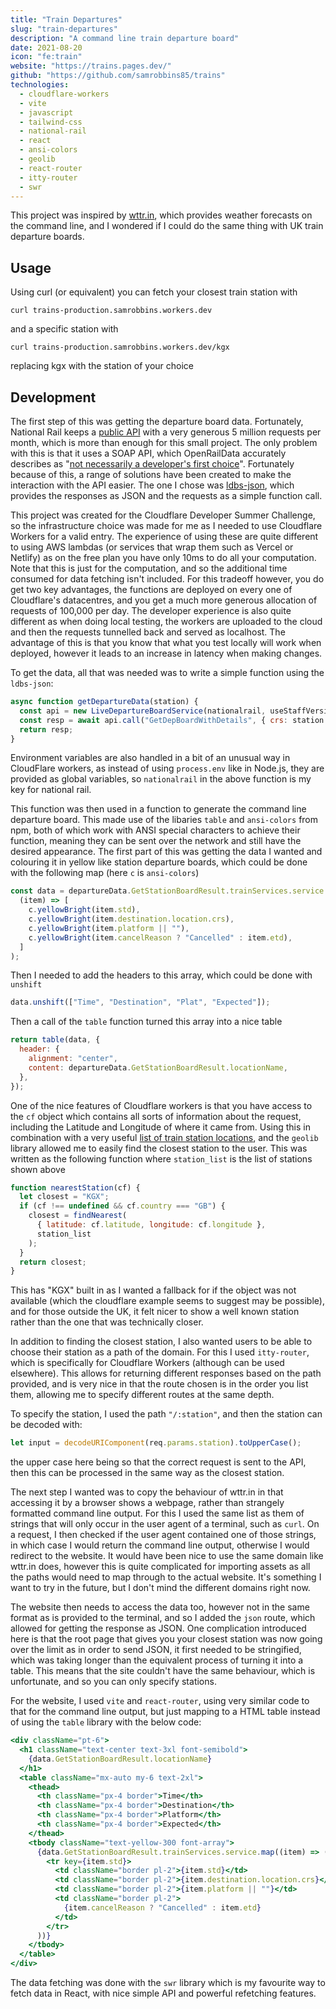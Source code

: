 ```yaml
---
title: "Train Departures"
slug: "train-departures"
description: "A command line train departure board"
date: 2021-08-20
icon: "fe:train"
website: "https://trains.pages.dev/"
github: "https://github.com/samrobbins85/trains"
technologies:
  - cloudflare-workers
  - vite
  - javascript
  - tailwind-css
  - national-rail
  - react
  - ansi-colors
  - geolib
  - react-router
  - itty-router
  - swr
---
```


This project was inspired by [wttr.in](https://wttr.in), which provides weather forecasts on the command line, and I wondered if I could do the same thing with UK train departure boards.

## Usage

Using curl (or equivalent) you can fetch your closest train station with

```
curl trains-production.samrobbins.workers.dev
```

and a specific station with

```
curl trains-production.samrobbins.workers.dev/kgx
```

replacing kgx with the station of your choice

## Development

The first step of this was getting the departure board data. Fortunately, National Rail keeps a [public API](https://www.nationalrail.co.uk/100296.aspx) with a very generous 5 million requests per month, which is more than enough for this small project. The only problem with this is that it uses a SOAP API, which OpenRailData accurately describes as "[not necessarily a developer's first choice](<https://wiki.openraildata.com/index.php/NRE_Darwin_Web_Service_(Public)>)". Fortunately because of this, a range of solutions have been created to make the interaction with the API easier. The one I chose was [ldbs-json](https://www.npmjs.com/package/ldbs-json), which provides the responses as JSON and the requests as a simple function call.

This project was created for the Cloudflare Developer Summer Challenge, so the infrastructure choice was made for me as I needed to use Cloudflare Workers for a valid entry. The experience of using these are quite different to using AWS lambdas (or services that wrap them such as Vercel or Netlify) as on the free plan you have only 10ms to do all your computation. Note that this is just for the computation, and so the additional time consumed for data fetching isn't included. For this tradeoff however, you do get two key advantages, the functions are deployed on every one of Cloudflare's datacentres, and you get a much more generous allocation of requests of 100,000 per day. The developer experience is also quite different as when doing local testing, the workers are uploaded to the cloud and then the requests tunnelled back and served as localhost. The advantage of this is that you know that what you test locally will work when deployed, however it leads to an increase in latency when making changes.

To get the data, all that was needed was to write a simple function using the `ldbs-json`:

```js
async function getDepartureData(station) {
  const api = new LiveDepartureBoardService(nationalrail, useStaffVersion);
  const resp = await api.call("GetDepBoardWithDetails", { crs: station });
  return resp;
}
```

Environment variables are also handled in a bit of an unusual way in CloudFlare workers, as instead of using `process.env` like in Node.js, they are provided as global variables, so `nationalrail` in the above function is my key for national rail.

This function was then used in a function to generate the command line departure board. This made use of the libaries `table` and `ansi-colors` from npm, both of which work with ANSI special characters to achieve their function, meaning they can be sent over the network and still have the desired appearance. The first part of this was getting the data I wanted and colouring it in yellow like station departure boards, which could be done with the following map (here `c` is `ansi-colors`)

```js
const data = departureData.GetStationBoardResult.trainServices.service.map(
  (item) => [
    c.yellowBright(item.std),
    c.yellowBright(item.destination.location.crs),
    c.yellowBright(item.platform || ""),
    c.yellowBright(item.cancelReason ? "Cancelled" : item.etd),
  ]
);
```

Then I needed to add the headers to this array, which could be done with `unshift`

```js
data.unshift(["Time", "Destination", "Plat", "Expected"]);
```

Then a call of the `table` function turned this array into a nice table

```js
return table(data, {
  header: {
    alignment: "center",
    content: departureData.GetStationBoardResult.locationName,
  },
});
```

One of the nice features of Cloudflare workers is that you have access to the `cf` object which contains all sorts of information about the request, including the Latitude and Longitude of where it came from. Using this in combination with a very useful [list of train station locations](https://github.com/ellcom/UK-Train-Station-Locations), and the `geolib` library allowed me to easily find the closest station to the user. This was written as the following function where `station_list` is the list of stations shown above

```js
function nearestStation(cf) {
  let closest = "KGX";
  if (cf !== undefined && cf.country === "GB") {
    closest = findNearest(
      { latitude: cf.latitude, longitude: cf.longitude },
      station_list
    );
  }
  return closest;
}
```

This has "KGX" built in as I wanted a fallback for if the object was not available (which the cloudflare example seems to suggest may be possible), and for those outside the UK, it felt nicer to show a well known station rather than the one that was technically closer.

In addition to finding the closest station, I also wanted users to be able to choose their station as a path of the domain. For this I used `itty-router`, which is specifically for Cloudflare Workers (although can be used elsewhere). This allows for returning different responses based on the path provided, and is very nice in that the route chosen is in the order you list them, allowing me to specify different routes at the same depth.

To specify the station, I used the path `"/:station"`, and then the station can be decoded with:

```js
let input = decodeURIComponent(req.params.station).toUpperCase();
```

the upper case here being so that the correct request is sent to the API, then this can be processed in the same way as the closest station.

The next step I wanted was to copy the behaviour of wttr.in in that accessing it by a browser shows a webpage, rather than strangely formatted command line output. For this I used the same list as them of strings that will only occur in the user agent of a terminal, such as `curl`. On a request, I then checked if the user agent contained one of those strings, in which case I would return the command line output, otherwise I would redirect to the website. It would have been nice to use the same domain like wttr.in does, however this is quite complicated for importing assets as all the paths would need to map through to the actual website. It's something I want to try in the future, but I don't mind the different domains right now.

The website then needs to access the data too, however not in the same format as is provided to the terminal, and so I added the `json` route, which allowed for getting the response as JSON. One complication introduced here is that the root page that gives you your closest station was now going over the limit as in order to send JSON, it first needed to be stringified, which was taking longer than the equivalent process of turning it into a table. This means that the site couldn't have the same behaviour, which is unfortunate, and so you can only specify stations.

For the website, I used `vite` and `react-router`, using very similar code to that for the command line output, but just mapping to a HTML table instead of using the `table` library with the below code:

```jsx
<div className="pt-6">
  <h1 className="text-center text-3xl font-semibold">
    {data.GetStationBoardResult.locationName}
  </h1>
  <table className="mx-auto my-6 text-2xl">
    <thead>
      <th className="px-4 border">Time</th>
      <th className="px-4 border">Destination</th>
      <th className="px-4 border">Platform</th>
      <th className="px-4 border">Expected</th>
    </thead>
    <tbody className="text-yellow-300 font-array">
      {data.GetStationBoardResult.trainServices.service.map((item) => (
        <tr key={item.std}>
          <td className="border pl-2">{item.std}</td>
          <td className="border pl-2">{item.destination.location.crs}</td>
          <td className="border pl-2">{item.platform || ""}</td>
          <td className="border pl-2">
            {item.cancelReason ? "Cancelled" : item.etd}
          </td>
        </tr>
      ))}
    </tbody>
  </table>
</div>
```

The data fetching was done with the `swr` library which is my favourite way to fetch data in React, with nice simple API and powerful refetching features.
